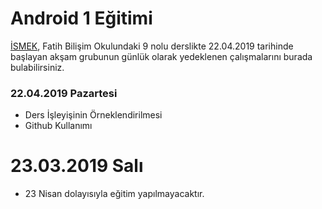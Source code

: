 # Android 1 Eğitimi

[İSMEK](http://ismek.istanbul), Fatih Bilişim Okulundaki 9 nolu derslikte 22.04.2019 tarihinde başlayan akşam grubunun günlük olarak yedeklenen çalışmalarını burada bulabilirsiniz.


### 22.04.2019 Pazartesi
- Ders İşleyişinin Örneklendirilmesi
- Github Kullanımı

# 23.03.2019 Salı
- 23 Nisan dolayısıyla eğitim yapılmayacaktır.

